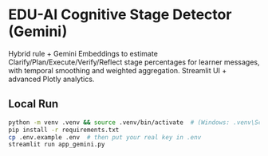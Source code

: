 # EDU-AI Cognitive Stage Detector (Gemini)

Hybrid rule + Gemini Embeddings to estimate Clarify/Plan/Execute/Verify/Reflect stage percentages for learner messages, with temporal smoothing and weighted aggregation. Streamlit UI + advanced Plotly analytics.

## Local Run
```bash
python -m venv .venv && source .venv/bin/activate  # (Windows: .venv\Scripts\activate)
pip install -r requirements.txt
cp .env.example .env  # then put your real key in .env
streamlit run app_gemini.py